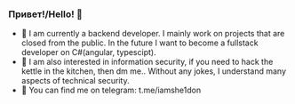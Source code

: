 ### Привет!/Hello! 👋

- 🔭 I am currently a backend developer. I mainly work on projects that are closed from the public. In the future I want to become a fullstack developer on C#(angular, typescipt).
- 🤔 I am also interested in information security, if you need to hack the kettle in the kitchen, then dm me.. Without any jokes, I understand many aspects of technical security.
- 💬 You can find me on telegram: t.me/iamshe1don
